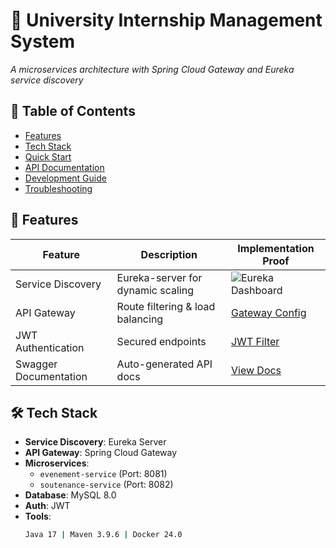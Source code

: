 # 🚀 University Internship Management System
_A microservices architecture with Spring Cloud Gateway and Eureka service discovery_

## 📌 Table of Contents
- [Features](#-features)
- [Tech Stack](#-tech-stack)
- [Quick Start](#-quick-start)
- [API Documentation](#-api-documentation)
- [Development Guide](#-development-guide)
- [Troubleshooting](#-troubleshooting)

## 🌟 Features
| Feature               | Description                          | Implementation Proof              |
|-----------------------|--------------------------------------|-----------------------------------|
| Service Discovery     | Eureka-server for dynamic scaling    | ![Eureka Dashboard](./docs/images/eureka.png) |
| API Gateway           | Route filtering & load balancing     | [Gateway Config](./config/GatewayConfig.java) |
| JWT Authentication    | Secured endpoints                    | [JWT Filter](./gateway/src/main/java/com/example/gateway/filters/JwtFilter.java) |
| Swagger Documentation | Auto-generated API docs              | [View Docs](http://localhost:8081/swagger-ui.html) |

## 🛠 Tech Stack
- **Service Discovery**: Eureka Server
- **API Gateway**: Spring Cloud Gateway
- **Microservices**:
  - `evenement-service` (Port: 8081)
  - `soutenance-service` (Port: 8082)
- **Database**: MySQL 8.0
- **Auth**: JWT
- **Tools**:
  ```bash
  Java 17 | Maven 3.9.6 | Docker 24.0
